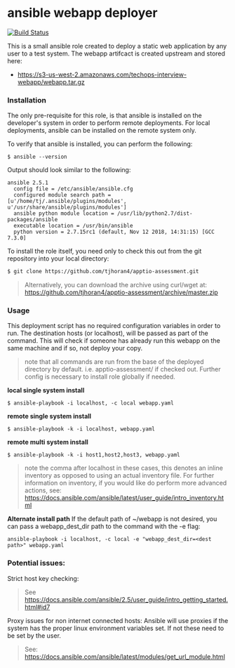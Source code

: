 # ansible webapp deployer

[![Build Status](https://travis-ci.com/tjhoran4/apptio-assessment.svg?branch=master)](https://travis-ci.com/tjhoran4/apptio-assessment)

This is a small ansible role created to deploy a static web application by any user to a test system.  The webapp artifcact is created upstream and stored here:

  - https://s3-us-west-2.amazonaws.com/techops-interview-webapp/webapp.tar.gz

### Installation

The only pre-requisite for this role, is that ansible is installed on the developer's system in order to perform remote deployments.  For local deployments, ansible can be installed on the remote system only.

To verify that ansible is installed, you can perform the following:

```
$ ansible --version
```
Output should look similar to the following:
```
ansible 2.5.1
  config file = /etc/ansible/ansible.cfg
  configured module search path = [u'/home/tj/.ansible/plugins/modules', u'/usr/share/ansible/plugins/modules']
  ansible python module location = /usr/lib/python2.7/dist-packages/ansible
  executable location = /usr/bin/ansible
  python version = 2.7.15rc1 (default, Nov 12 2018, 14:31:15) [GCC 7.3.0]
```
To install the role itself, you need only to check this out from the git repository into your local directory:

```sh
$ git clone https://github.com/tjhoran4/apptio-assessment.git
```
> Alternatively, you can download the archive using curl/wget at: https://github.com/tjhoran4/apptio-assessment/archive/master.zip

### Usage
This deployment script has no required configuration variables in order to run.  The destination hosts (or localhost), will be passed as part of the command.  This will check if someone has already run this webapp on the same machine and if so, not deploy your copy.

> note that all commands are run from the base of the deployed directory by default.  i.e. apptio-assessment/ if checked out.  Further config is necessary to install role globally if needed.

**local single system install**
```
$ ansible-playbook -i localhost, -c local webapp.yaml
```
**remote single system install**
```
$ ansible-playbook -k -i localhost, webapp.yaml
```
**remote multi system install**
```
$ ansible-playbook -k -i host1,host2,host3, webapp.yaml
```
> note the comma after localhost in these cases, this denotes an inline inventory as opposed to using an actual inventory file.  For further information on inventory, if you would like do perform more advanced actions, see: https://docs.ansible.com/ansible/latest/user_guide/intro_inventory.html

**Alternate install path**
If the default path of ~/webapp is not desired, you can pass a webapp_dest_dir path to the command with the -e flag:
```
ansible-playbook -i localhost, -c local -e "webapp_dest_dir=<dest path>" webapp.yaml
```
### Potential issues:
Strict host key checking:
> See https://docs.ansible.com/ansible/2.5/user_guide/intro_getting_started.html#id7

Proxy issues for non internet connected hosts:
Ansible will use proxies if the system has the proper linux environment variables set.  If not these need to be set by the user.
> See: https://docs.ansible.com/ansible/latest/modules/get_url_module.html

